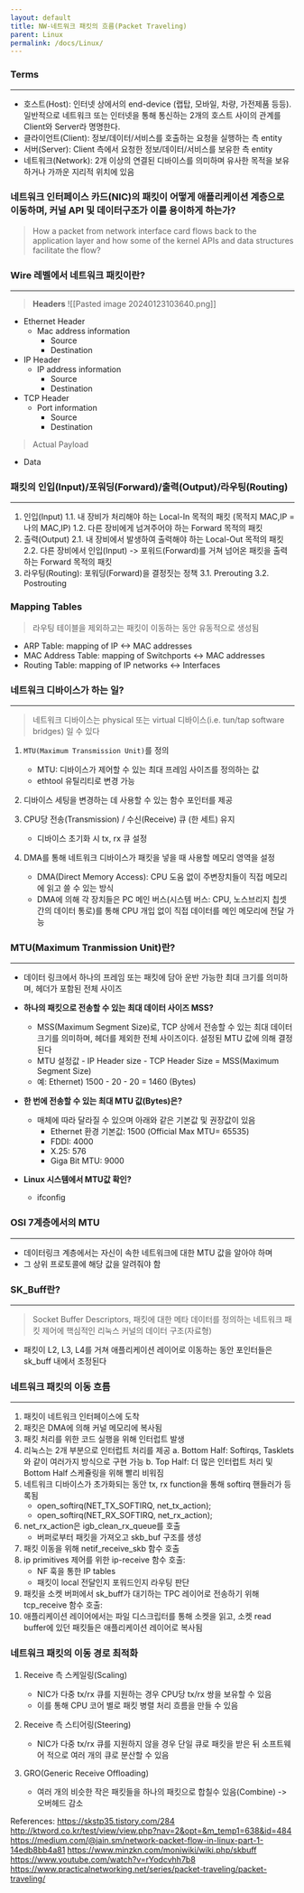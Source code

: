 ```yaml
---
layout: default
title: NW-네트워크 패킷의 흐름(Packet Traveling)
parent: Linux
permalink: /docs/Linux/
---
```


### Terms
---
- 호스트(Host): 인터넷 상에서의 end-device (랩탑, 모바일, 차량, 가전제품 등등). 일반적으로 네트워크 또는 인터넷을 통해 통신하는 2개의 호스트 사이의 관계를 Client와 Server라 명명한다.
- 클라이언트(Client): 정보/데이터/서비스를 호출하는 요청을 실행하는 측 entity
- 서버(Server): Client 측에서 요청한 정보/데이터/서비스를 보유한 측 entity
- 네트워크(Network): 2개 이상의 연결된 디바이스를 의미하며 유사한 목적을 보유하거나 가까운 지리적 위치에 있음

### 네트워크 인터페이스 카드(NIC)의 패킷이 어떻게 애플리케이션 계층으로 이동하며, 커널 API 및 데이터구조가 이를 용이하게 하는가?
> How a packet from network interface card flows back to the application layer and how some of the kernel APIs and data structures facilitate the flow?


### Wire 레벨에서 네트워크 패킷이란?
---
> **Headers**
![[Pasted image 20240123103640.png]]
- Ethernet Header
	- Mac address information
		- Source 
		- Destination
- IP Header
	- IP address information
		- Source 
		- Destination
- TCP Header
	- Port information
		- Source
		- Destination

> Actual Payload
- Data

### 패킷의 인입(Input)/포워딩(Forward)/출력(Output)/라우팅(Routing)
---
1. 인입(Input)
    1.1. 내 장비가 처리해야 하는 Local-In 목적의 패킷 (목적지 MAC,IP = 나의 MAC,IP)
    1.2. 다른 장비에게 넘겨주어야 하는 Forward 목적의 패킷
2. 출력(Output)
    2.1. 내 장비에서 발생하여 출력해야 하는 Local-Out 목적의 패킷
    2.2. 다른 장비에서 인입(Input) -> 포워드(Forward)를 거쳐 넘어온 패킷을 출력하는 Forward 목적의 패킷
3. 라우팅(Routing): 포워딩(Forward)을 결정짓는 정책
    3.1. Prerouting
    3.2. Postrouting

### Mapping Tables
> 라우팅 테이블을 제외하고는 패킷이 이동하는 동안 유동적으로 생성됨
- ARP Table: mapping of IP <-> MAC addresses
- MAC Address Table: mapping of Switchports <-> MAC addresses
- Routing Table: mapping of IP networks <-> Interfaces

### 네트워크 디바이스가 하는 일?
---
> 네트워크 디바이스는 physical 또는 virtual 디바이스(i.e. tun/tap software bridges) 일 수 있다

1. `MTU(Maximum Transmission Unit)`를 정의
    - MTU: 디바이스가 제어할 수 있는 최대 프레임 사이즈를 정의하는 값
    - ethtool 유틸리티로 변경 가능

2. 디바이스 세팅을 변경하는 데 사용할 수 있는 함수 포인터를 제공

3. CPU당 전송(Transmission) / 수신(Receive) 큐 (한 세트) 유지
    - 디바이스 초기화 시 tx, rx 큐 설정

4. DMA를 통해 네트워크 디바이스가 패킷을 넣을 때 사용할 메모리 영역을 설정
    - DMA(Direct Memory Access): CPU 도움 없이 주변장치들이 직접 메모리에 읽고 쓸 수 있는 방식
    - DMA에 의해 각 장치들은 PC 메인 버스(시스템 버스: CPU, 노스브리지 칩셋 간의 데이터 통로)를 통해 CPU 개입 없이 직접 데이터를 메인 메모리에 전달 가능


### MTU(Maximum Tranmission Unit)란?
---
- 데이터 링크에서 하나의 프레임 또는 패킷에 담아 운반 가능한 최대 크기를 의미하며, 헤더가 포함된 전체 사이즈

- **하나의 패킷으로 전송할 수 있는 최대 데이터 사이즈 MSS?**
	- MSS(Maximum Segment Size)로, TCP 상에서 전송할 수 있는 최대 데이터 크기를 의미하며, 헤더를 제외한 전체 사이즈이다. 설정된 MTU 값에 의해 결정된다
	- MTU 설정값 - IP Header size - TCP Header Size = MSS(Maximum Segment Size)
	- 예: Ethernet) 1500 - 20 - 20 = 1460 (Bytes)

- **한 번에 전송할 수 있는 최대 MTU 값(Bytes)은?**
	- 매체에 따라 달라질 수 있으며 아래와 같은 기본값 및 권장값이 있음
		- Ethernet 환경 기본값: 1500 (Official Max MTU= 65535)
		- FDDI: 4000
		- X.25: 576
		- Giga Bit MTU: 9000 
- **Linux 시스템에서 MTU값 확인?**
	- ifconfig


### OSI 7계층에서의 MTU
---
- 데이터링크 계층에서는 자신이 속한 네트워크에 대한 MTU 값을 알아야 하며
- 그 상위 프로토콜에 해당 값을 알려줘야 함 


### SK_Buff란?
---
> Socket Buffer Descriptors, 패킷에 대한 메타 데이터를 정의하는 네트워크 패킷 제어에 핵심적인 리눅스 커널의 데이터 구조(자료형)

- 패킷이 L2, L3, L4를 거쳐 애플리케이션 레이어로 이동하는 동안 포인터들은 sk_buff 내에서 조정된다


### 네트워크 패킷의 이동 흐름
---
1. 패킷이 네트워크 인터페이스에 도착
2. 패킷은 DMA에 의해 커널 메모리에 복사됨
3. 패킷 처리를 위한 코드 실행을 위해 인터럽트 발생
4. 리눅스는 2개 부분으로 인터럽트 처리를 제공
    a. Bottom Half: Softirqs, Tasklets와 같이 여러가지 방식으로 구현 가능
    b. Top Half: 더 많은 인터럽트 처리 및 Bottom Half 스케쥴링을 위해 빨리 비워짐
5. 네트워크 디바이스가 초가화되는 동안 tx, rx function을 통해 softirq 핸들러가 등록됨
    - open_softirq(NET_TX_SOFTIRQ, net_tx_action);
    - open_softirq(NET_RX_SOFTIRQ, net_rx_action);
6. net_rx_action은 igb_clean_rx_queue를 호출
    - 버퍼로부터 패킷을 가져오고 skb_buf 구조를 생성
7. 패킷 이동을 위해 netif_receive_skb 함수 호출
8. ip primitives 제어를 위한 ip-receive 함수 호출:
    - NF 훅을 통한 IP tables
    - 패킷이 local 전달인지 포워드인지 라우팅 판단
9. 패킷을 소켓 버퍼에서 sk_buff가 대기하는 TPC 레이어로 전송하기 위해 tcp_receive 함수 호출: 
10. 애플리케이션 레이어에서는 파일 디스크립터를 통해 소켓을 읽고, 소켓 read buffer에 있던 패킷들은 애플리케이션 레이어로 복사됨


### 네트워크 패킷의 이동 경로 최적화
1. Receive 측 스케일링(Scaling)
    - NIC가 다중 tx/rx 큐를 지원하는 경우 CPU당 tx/rx 쌍을 보유할 수 있음
    - 이를 통해 CPU 코어 별로 패킷 병렬 처리 흐름을 만들 수 있음

2. Receive 측 스티어링(Steering)
    - NIC가 다중 tx/rx 큐를 지원하지 않을 경우 단일 큐로 패킷을 받은 뒤 소프트웨어 적으로 여러 개의 큐로 분산할 수 있음

3. GRO(Generic Receive Offloading)
    - 여러 개의 비슷한 작은 패킷들을 하나의 패킷으로 합칠수 있음(Combine) -> 오버헤드 감소

References: 
https://skstp35.tistory.com/284
http://ktword.co.kr/test/view/view.php?nav=2&opt=&m_temp1=638&id=484
https://medium.com/@jain.sm/network-packet-flow-in-linux-part-1-14edb8bb4a81
https://www.minzkn.com/moniwiki/wiki.php/skbuff
https://www.youtube.com/watch?v=rYodcvhh7b8
https://www.practicalnetworking.net/series/packet-traveling/packet-traveling/